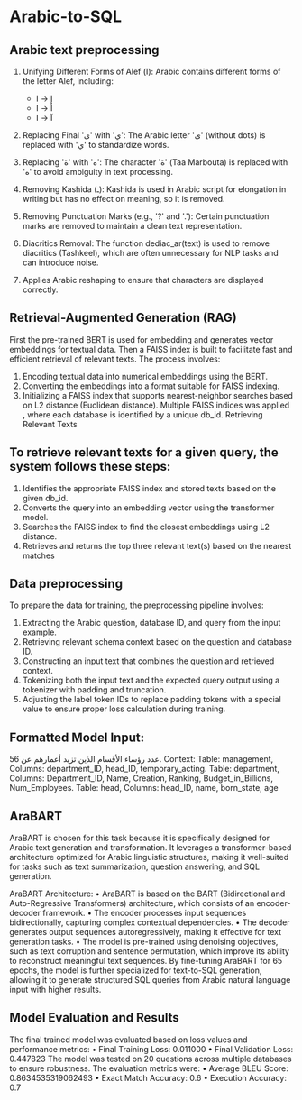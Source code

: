 # Arabic-to-SQL

## Arabic text preprocessing
1. Unifying Different Forms of Alef (ا): Arabic contains different forms of the letter Alef, including:

   - إ → ا  
   - أ → ا  
   - آ → ا  

2.	Replacing Final 'ى' with 'ي': The Arabic letter 'ى' (without dots) is replaced with 'ي' to standardize words.
3.	Replacing 'ة' with 'ه': The character 'ة' (Taa Marbouta) is replaced with 'ه' to avoid ambiguity in text processing.
4.	Removing Kashida (ـ): Kashida is used in Arabic script for elongation in writing but has no effect on meaning, so it is removed.
5.	Removing Punctuation Marks (e.g., '?' and '.'): Certain punctuation marks are removed to maintain a clean text representation.
6.	Diacritics Removal: The function dediac_ar(text) is used to remove diacritics (Tashkeel), which are often unnecessary for NLP tasks and can introduce noise.
7.	Applies Arabic reshaping to ensure that characters are displayed correctly.
   
## Retrieval-Augmented Generation (RAG)
First the pre-trained BERT is used for embedding and generates vector embeddings for textual data. Then a FAISS index is built to facilitate fast and efficient retrieval of relevant texts. The process involves:
  1.	Encoding textual data into numerical embeddings using the BERT.
  2.	Converting the embeddings into a format suitable for FAISS indexing.
  3.	Initializing a FAISS index that supports nearest-neighbor searches based on L2 distance (Euclidean distance).
  Multiple FAISS indices was applied , where each database is identified by a unique db_id. 
Retrieving Relevant Texts

## To retrieve relevant texts for a given query, the system follows these steps:
  1.	Identifies the appropriate FAISS index and stored texts based on the given db_id.
  2.	Converts the query into an embedding vector using the transformer model.
  3.	Searches the FAISS index to find the closest embeddings using L2 distance.
  4.	Retrieves and returns the top three relevant text(s) based on the nearest matches

## Data preprocessing 
To prepare the data for training, the preprocessing pipeline involves:
  1.	Extracting the Arabic question, database ID, and query from the input example.
  2.	Retrieving relevant schema context based on the question and database ID.
  3.	Constructing an input text that combines the question and retrieved context.
  4.	Tokenizing both the input text and the expected query output using a tokenizer with padding and truncation.
  5.	Adjusting the label token IDs to replace padding tokens with a special value to ensure proper loss calculation during training.

## Formatted Model Input:
عدد رؤساء الأقسام الذين تزيد أعمارهم عن 56. Context: Table: management, Columns: department_ID, head_ID, temporary_acting. Table: department, Columns: Department_ID, Name, Creation, Ranking, Budget_in_Billions, Num_Employees. Table: head, Columns: head_ID, name, born_state, age

## AraBART
AraBART is chosen for this task because it is specifically designed for Arabic text generation and transformation. It leverages a transformer-based architecture optimized for Arabic linguistic structures, making it well-suited for tasks such as text summarization, question answering, and SQL generation.

AraBART Architecture:
  •	AraBART is based on the BART (Bidirectional and Auto-Regressive Transformers) architecture, which consists of an encoder-decoder framework.
  •	The encoder processes input sequences bidirectionally, capturing complex contextual dependencies.
  •	The decoder generates output sequences autoregressively, making it effective for text generation tasks.
  •	The model is pre-trained using denoising objectives, such as text corruption and sentence permutation, which improve its ability to reconstruct meaningful text sequences.
By fine-tuning AraBART for 65 epochs, the model is further specialized for text-to-SQL generation, allowing it to generate structured SQL queries from Arabic natural language input with higher results.

## Model Evaluation and Results
The final trained model was evaluated based on loss values and performance metrics:
  •	Final Training Loss: 0.011000
  •	Final Validation Loss: 0.447823
The model was tested on 20 questions across multiple databases to ensure robustness. The evaluation metrics were:
  •	Average BLEU Score: 0.8634535319062493
  •	Exact Match Accuracy: 0.6
  •	Execution Accuracy: 0.7
